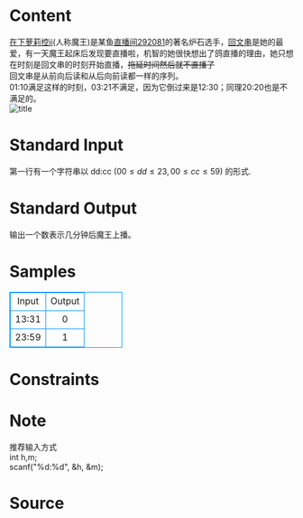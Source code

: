 
# Content

[在下萝莉控ii](https://weibo.com/Maousama666?is_hot=1)(人称魔王)是某鱼[直播间292081](https://www.douyu.com/292081)的著名炉石选手，[回文串](https://baike.baidu.com/item/%E5%9B%9E%E6%96%87%E4%B8%B2/1274921?fr=aladdin)是她的最爱，有一天魔王起床后发现要直播啦，机智的她很快想出了鸽直播的理由，她只想在时刻是回文串的时刻开始直播，~~拖延时间然后就不直播了~~  
回文串是从前向后读和从后向前读都一样的序列。  
01:10满足这样的时刻，03:21不满足，因为它倒过来是12:30；同理20:20也是不满足的。    
![title](/source/lutece/mo-wang-de-zhi-bo/img/aHR0cHM6Ly9hY20udWVzdGMuZWR1LmNuL21lZGlhL2ltYWdlL3Byb2JsZW0vMTgwMS8yMDE3MTEzMDE5NDg0ODA5MTIyLmpwZw==.jpg)

# Standard Input

第一行有一个字符串以 dd:cc $(00 \leq dd \leq 23, 00 \leq cc \leq 59)$ 的形式.

# Standard Output

输出一个数表示几分钟后魔王上播。

# Samples

<style>
        table,table tr th, table tr td { border:1px solid #0094ff; }
        table { width: 200px; min-height: 25px; line-height: 25px; text-align: center; border-collapse: collapse;}   
    </style>
<table>
	<tr>
		<td>Input</td>
		<td>Output</td>
	</tr>
<tr><td>13:31
</td><td>0</td></tr><tr><td>23:59
</td><td>1</td></tr></table>


# Constraints



# Note

推荐输入方式  
int h,m;  
scanf("%d:%d", &h, &m);

# Source


